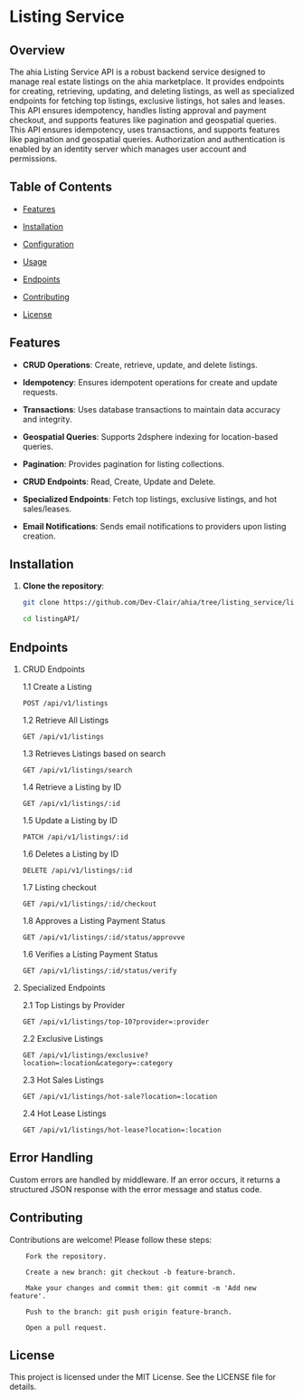 # Listing Service

## Overview

The ahia Listing Service API is a robust backend service designed to manage real estate listings on the ahia marketplace. It provides endpoints for creating, retrieving, updating, and deleting listings, as well as specialized endpoints for fetching top listings, exclusive listings, hot sales and leases. This API ensures idempotency, handles listing approval and payment checkout, and supports features like pagination and geospatial queries.
This API ensures idempotency, uses transactions, and supports features like pagination and geospatial queries.
Authorization and authentication is enabled by an identity server which manages user account and permissions.

## Table of Contents

- [Features](#features)

- [Installation](#installation)

- [Configuration](#configuration)

- [Usage](#usage)

- [Endpoints](#endpoints)

- [Contributing](#contributing)

- [License](#license)

## Features

- **CRUD Operations**: Create, retrieve, update, and delete listings.

- **Idempotency**: Ensures idempotent operations for create and update requests.

- **Transactions**: Uses database transactions to maintain data accuracy and integrity.

- **Geospatial Queries**: Supports 2dsphere indexing for location-based queries.

- **Pagination**: Provides pagination for listing collections.

- **CRUD Endpoints**: Read, Create, Update and Delete.

- **Specialized Endpoints**: Fetch top listings, exclusive listings, and hot sales/leases.

- **Email Notifications**: Sends email notifications to providers upon listing creation.

## Installation

1. **Clone the repository**:

   ```bash
   git clone https://github.com/Dev-Clair/ahia/tree/listing_service/listingAPI.git

   cd listingAPI/
   ```

## Endpoints

1.  CRUD Endpoints

    1.1 Create a Listing

    ```
    POST /api/v1/listings
    ```

    1.2 Retrieve All Listings

    ```
    GET /api/v1/listings
    ```

    1.3 Retrieves Listings based on search

    ```
    GET /api/v1/listings/search
    ```

    1.4 Retrieve a Listing by ID

    ```
    GET /api/v1/listings/:id
    ```

    1.5 Update a Listing by ID

    ```
    PATCH /api/v1/listings/:id
    ```

    1.6 Deletes a Listing by ID

    ```
    DELETE /api/v1/listings/:id
    ```

    1.7 Listing checkout

    ```
    GET /api/v1/listings/:id/checkout
    ```

    1.8 Approves a Listing Payment Status

    ```
    GET /api/v1/listings/:id/status/approvve
    ```

    1.6 Verifies a Listing Payment Status

    ```
    GET /api/v1/listings/:id/status/verify
    ```

2.  Specialized Endpoints

    2.1 Top Listings by Provider

    ```
    GET /api/v1/listings/top-10?provider=:provider
    ```

    2.2 Exclusive Listings

    ```
    GET /api/v1/listings/exclusive?location=:location&category=:category
    ```

    2.3 Hot Sales Listings

    ```
    GET /api/v1/listings/hot-sale?location=:location
    ```

    2.4 Hot Lease Listings

    ```
    GET /api/v1/listings/hot-lease?location=:location
    ```

## Error Handling

Custom errors are handled by middleware. If an error occurs, it returns a structured JSON response with the error message and status code.

## Contributing

Contributions are welcome! Please follow these steps:

```
    Fork the repository.

    Create a new branch: git checkout -b feature-branch.

    Make your changes and commit them: git commit -m 'Add new feature'.

    Push to the branch: git push origin feature-branch.

    Open a pull request.
```

## License

This project is licensed under the MIT License. See the LICENSE file for details.
